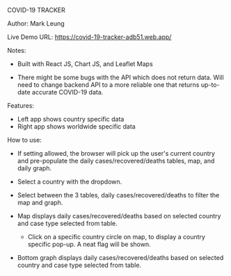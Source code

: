 COVID-19 TRACKER

Author: Mark Leung

Live Demo URL:
https://covid-19-tracker-adb51.web.app/

Notes:
- Built with React JS, Chart JS, and Leaflet Maps

- There might be some bugs with the API which does not return data. Will need to change backend API to a more reliable one that returns up-to-date accurate COVID-19 data.

Features:
- Left app shows country specific data
- Right app shows worldwide specific data

How to use:
- If setting allowed, the browser will pick up the user's current country and pre-populate the daily cases/recovered/deaths tables, map, and daily graph.
- Select a country with the dropdown.
- Select between the 3 tables, daily cases/recovered/deaths to filter the map and graph.

- Map displays daily cases/recovered/deaths based on selected country and case type selected from table.
  - Click on a specific country circle on map, to display a country specific pop-up. A neat flag will be shown.
  
- Bottom graph displays daily cases/recovered/deaths based on selected country and case type selected from table.

